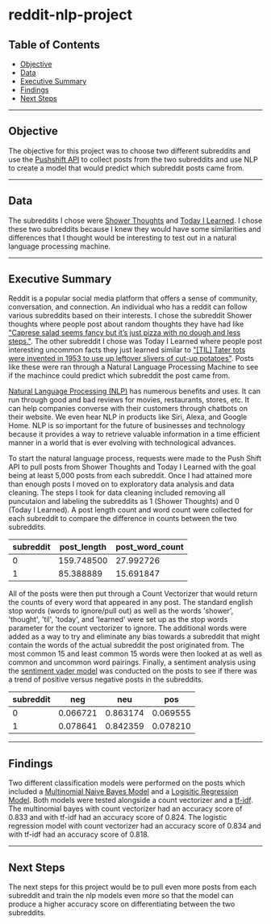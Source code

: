 # reddit-nlp-project

## Table of Contents
- [Objective](#Objective)
- [Data](#Data)
- [Executive Summary](#Executive-Summary)
- [Findings](#Findings)
- [Next Steps](#Next-Steps)

---

## Objective

The objective for this project was to choose two different subreddits and use the [Pushshift API](https://github.com/pushshift/api) to collect posts from the two subreddits and use NLP to create a model that would predict which subreddit posts came from.

---

## Data

The subreddits I chose were [Shower Thoughts](https://www.reddit.com/r/Showerthoughts/) and [Today I Learned](https://www.reddit.com/r/todayilearned/). I chose these two subreddits because I knew they would have some similarities and differences that I thought would be interesting to test out in a natural language processing machine.

---

## Executive Summary

Reddit is a popular social media platform that offers a sense of community, conversation, and connection. An individual who has a reddit can follow various subreddits based on their interests. I chose the subreddit Shower thoughts where people post about random thoughts they have had like ["Caprese salad seems fancy but it’s just pizza with no dough and less steps."](https://www.reddit.com/r/Showerthoughts/comments/iy3q7l/caprese_salad_seems_fancy_but_its_just_pizza_with/). The other subreddit I chose was Today I Learned where people post interesting uncommon facts they just learned similar to ["[TIL] Tater tots were invented in 1953 to use up leftover slivers of cut-up potatoes"](https://www.reddit.com/r/todayilearned/comments/ixzeia/til_tater_tots_were_invented_in_1953_to_use_up/). Posts like these were ran through a Natural Language Processing Machine to see if the machince could predict which subreddit the post came from.

[Natural Language Processing (NLP)](https://medium.com/@ChrisKnightcms/natural-language-processing-offers-great-business-benefits-f450593e1089) has numerous benefits and uses. It can run through good and bad reviews for movies, restaurants, stores, etc. It can help companies converse with their customers through chatbots on their website. We even hear NLP in products like Siri, Alexa, and Google Home. NLP is so important for the future of businesses and technology because it provides a way to retrieve valuable information in a time efficient manner in a world that is ever evolving with technological advances.

To start the natural language process, requests were made to the Push Shift API to pull posts from Shower Thoughts and Today I Learned with the goal being at least 5,000 posts from each subreddit. Once I had attained more than enough posts I moved on to exploratory data analysis and data cleaning. The steps I took for data cleaning included removing all puncutaion and labeling the subreddits as 1 (Shower Thoughts) and 0 (Today I Learned). A post length count and word count were collected for each subreddit to compare the difference in counts between the two subreddits. 

subreddit | post_length | post_word_count|
----------|-------------|----------------|
0         | 159.748500  |   27.992726    |
1         | 85.388889   |   15.691847    |


All of the posts were then put through a Count Vectorizer that would return the counts of every word that appeared in any post. The standard english stop words (words to ignore/pull out) as well as the words 'shower', 'thought', 'til', 'today', and 'learned' were set up as the stop words parameter for the count vectorizer to ignore. The additional words were added as a way to try and eliminate any bias towards a subreddit that might contain the words of the actual subreddit the post originated from. The most common 15 and least common 15 words were then looked at as well as common and uncommon word pairings. Finally, a sentiment analysis using the [sentiment vader model](https://www.nltk.org/api/nltk.sentiment.html#nltk.sentiment.vader.SentiText) was conducted on the posts to see if there was a trend of positive versus negative posts in the subreddits.

subreddit | neg | neu | pos |
----------|-----|-----|-----|
0         | 0.066721 | 0.863174 | 0.069555 |
1         | 0.078641 | 0.842359 | 0.078210 |


---

## Findings

Two different classification models were performed on the posts which included a [Multinomial Naive Bayes Model](https://scikit-learn.org/stable/modules/naive_bayes.html?highlight=multinomial%20bayes) and a [Logisitic Regression Model](https://scikit-learn.org/stable/modules/generated/sklearn.linear_model.LogisticRegression.html?highlight=logistic%20regression#sklearn.linear_model.LogisticRegression). Both models were tested alongside a count vectorizer and a [tf-idf](https://scikit-learn.org/stable/modules/generated/sklearn.feature_extraction.text.TfidfVectorizer.html). The multinomial bayes with count vectorizer had an accuracy score of 0.833 and with tf-idf had an accuracy score of 0.824. The logistic regression model with count vectorizer had an accuracy score of 0.834 and with tf-idf had an accuracy score of 0.818.

---

## Next Steps 

The next steps for this project would be to pull even more posts from each subreddit and train the nlp models even more so that the model can produce a higher accuracy score on differentiating between the two subreddits. 
